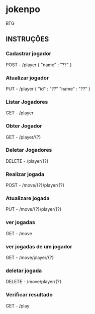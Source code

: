 # jokenpo
BTG



## INSTRUÇÕES

### Cadastrar jogador

POST - /player
{
    "name" : "??"
}

### Atualizar jogador
PUT - /player
{
	"id" : "??"
    "name" : "??"
}

### Listar Jogadores
GET - /player

### Obter Jogador
GET - /player/{?}

### Deletar Jogadores
DELETE - /player/{?}

### Realizar jogada
POST - /move/{?}/player/{?}

### Atualizare jogada
PUT - /move/{?}/player/{?}

### ver jogadas
GET - /move

### ver jogadas de um jogador
GET - /move/player/{?}

### deletar jogada
DELETE - /move/player/{?}

### Verificar resultado
GET - /play